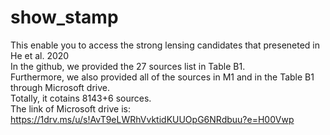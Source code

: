 # show_stamp
This enable you to access the strong lensing candidates that preseneted in He et al. 2020   
In the github, we provided the 27 sources list in Table B1.  
Furthermore, we also provided all of the sources in M1 and in the Table B1 through Microsoft drive.  
Totally, it cotains 8143+6 sources.   
The link of Microsoft drive is: https://1drv.ms/u/s!AvT9eLWRhVvktidKUUOpG6NRdbuu?e=H00Vwp
